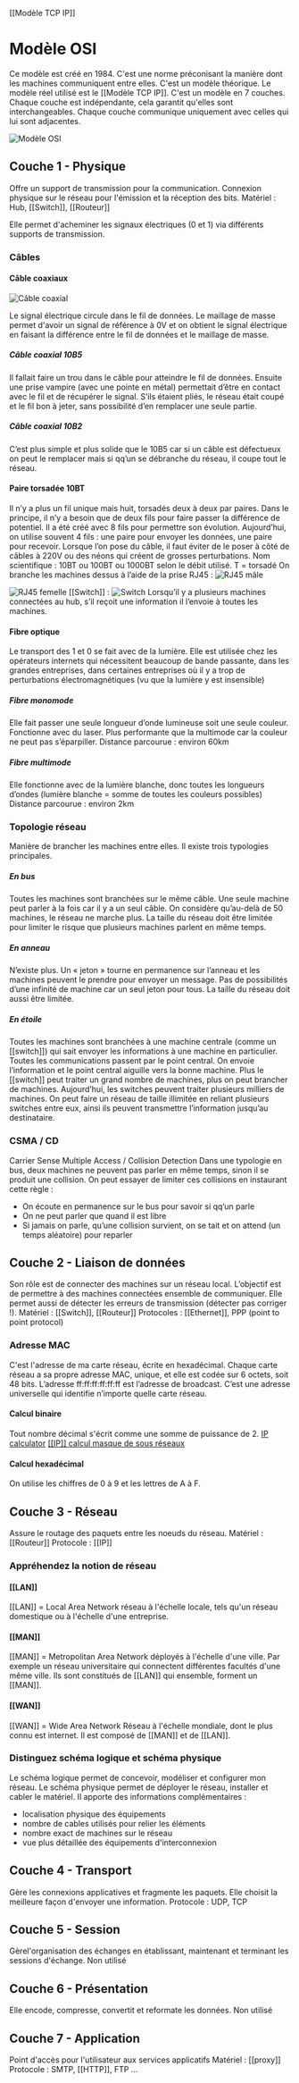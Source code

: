 [[Modèle TCP IP]]
# Modèle OSI
Ce modèle est créé en 1984. C'est une norme préconisant la manière dont les machines communiquent entre elles. C'est un modèle théorique. Le modèle réel utilisé est le [[Modèle TCP IP]].
C'est un modèle en 7 couches. Chaque couche est indépendante, cela garantit qu'elles sont interchangeables. Chaque couche communique uniquement avec celles qui lui sont adjacentes. 

![Modèle OSI](https://external-content.duckduckgo.com/iu/?u=https%3A%2F%2F2.bp.blogspot.com%2F-Y2konI8y35Y%2FWZBVKHYBbAI%2FAAAAAAAAB1k%2FUL4tCHJGPGobKTzonrSRTJmQxQLezRcEACPcBGAYYCw%2Fs1600%2FOSI.png&f=1&nofb=1)

## Couche 1 - Physique
Offre un support de transmission pour la communication. Connexion physique sur le réseau pour l'émission et la réception des bits.
Matériel : Hub, [[Switch]], [[Routeur]]

Elle permet d'acheminer les signaux électriques (0 et 1) via différents supports de transmission.
### Câbles
#### Câble coaxiaux
![Câble coaxial](https://external-content.duckduckgo.com/iu/?u=https%3A%2F%2Fuser.oc-static.com%2Ffiles%2F258001_259000%2F258382.gif&f=1&nofb=1)

Le signal électrique circule dans le fil de données. Le maillage de masse permet d'avoir un signal de référence à 0V et on obtient le signal électrique en faisant la différence entre le fil de données et le maillage de masse. 

##### Câble coaxial 10B5
Il fallait faire un trou dans le câble pour atteindre le fil de données. Ensuite une prise vampire (avec une pointe en métal) permettait d’être en contact avec le fil et de récupérer le signal. S’ils étaient pliés, le réseau était coupé et le fil bon à jeter, sans possibilité d’en remplacer une seule partie.

##### Câble coaxial 10B2
C’est plus simple et plus solide que le 10B5 car si un câble est défectueux on peut le remplacer mais si qq’un se débranche du réseau, il coupe tout le réseau.

#### Paire torsadée 10BT
Il n’y a plus un fil unique mais huit, torsadés deux à deux par paires. Dans le principe, il n’y a besoin que de deux fils pour faire passer la différence de potentiel. Il a été créé avec 8 fils pour permettre son évolution. Aujourd’hui, on utilise souvent 4 fils : une paire pour envoyer les données, une paire pour recevoir.
Lorsque l’on pose du câble, il faut éviter de le poser à côté de câbles à 220V ou des néons qui créent de grosses perturbations.
Nom scientifique : 10BT ou 100BT ou 1000BT selon le débit utilisé.
T = torsadé
On branche les machines dessus à l’aide de la prise RJ45 : 
![RJ45 mâle](https://external-content.duckduckgo.com/iu/?u=https%3A%2F%2Fmedia.hubo.be%2Fimg%2FCable-ethernet-RJ45-20m_904383_000_1920x1440.jpg%3Fbase%3Dimages%26sub%3Dhb0%26bottom%3Dh2c%26name%3D9139693977630.jpg%26context%3DbWFzdGVyfGltYWdlc3wxMTI1NjV8aW1hZ2UvanBlZ3xpbWFnZXMvaGIwL2gyYy85MTM5NjkzOTc3NjMwLmpwZ3w1ZTY2OWIzN2JmZDViMWVmNDZiNGM0ZTg0ZjIzMTJjNDNmMzI0Y2JhYzYzZTgwZWU4ZGRmNzlmYzFhMjAwNTcz%26attachment%3Dtrue&f=1&nofb=1)

![RJ45 femelle](https://external-content.duckduckgo.com/iu/?u=http%3A%2F%2Fwww.leroymerlin.fr%2Fmultimedia%2F5a1400199913%2Fproduits%2Fadaptateur-rj45-categorie-5-femelle-femelle-evology.jpg&f=1&nofb=1)
[[Switch]] : 
![Switch](https://external-content.duckduckgo.com/iu/?u=https%3A%2F%2Feu.dlink.com%2Ffr%2Ffr%2F-%2Fmedia%2Fproduct-pages%2Fdgs%2F105%2Fdgs105b1image-lfront.png&f=1&nofb=1)
Lorsqu’il y a plusieurs machines connectées au hub, s’il reçoit une information il l’envoie à toutes les machines.

#### Fibre optique
Le transport des 1 et 0 se fait avec de la lumière. Elle est utilisée chez les opérateurs internets qui nécessitent beaucoup de bande passante, dans les grandes entreprises, dans certaines entreprises où il y a trop de perturbations électromagnétiques (vu que la lumière y est insensible)

##### Fibre monomode
Elle fait passer une seule longueur d’onde lumineuse soit une seule couleur. Fonctionne avec du laser. Plus performante que la multimode car la couleur ne peut pas s’éparpiller.
Distance parcourue : environ 60km
##### Fibre multimode
Elle fonctionne avec de la lumière blanche, donc toutes les longueurs d’ondes (lumière blanche = somme de toutes les couleurs possibles)
Distance parcourue : environ 2km

### Topologie réseau
Manière de brancher les machines entre elles. Il existe trois typologies principales. 

##### En bus
Toutes les machines sont branchées sur le même câble. Une seule machine peut parler à la fois car il y a un seul câble. On considère qu’au-delà de 50 machines, le réseau ne marche plus. La taille du réseau doit être limitée pour limiter le risque que plusieurs machines parlent en même temps.

##### En anneau
N’existe plus.
Un « jeton » tourne en permanence sur l’anneau et les machines peuvent le prendre pour envoyer un message. Pas de possibilités d’une infinité de machine car un seul jeton pour tous. La taille du réseau doit aussi être limitée.

##### En étoile
Toutes les machines sont branchées à une machine centrale (comme un [[switch]]) qui sait envoyer les informations à une machine en particulier.
Toutes les communications passent par le point central. On envoie l’information et le point central aiguille vers la bonne machine. Plus le [[switch]] peut traiter un grand nombre de machines, plus on peut brancher de machines. Aujourd’hui, les switches peuvent traiter plusieurs milliers de machines. On peut faire un réseau de taille illimitée en reliant plusieurs switches entre eux, ainsi ils peuvent transmettre l’information jusqu’au destinataire.

### CSMA / CD
Carrier Sense Multiple Access / Collision Detection
Dans une typologie en bus, deux machines ne peuvent pas parler en même temps, sinon il se produit une collision. On peut essayer de limiter ces collisions en instaurant cette règle :
- On écoute en permanence sur le bus pour savoir si qq’un parle
- On ne peut parler que quand il est libre
- Si jamais on parle, qu’une collision survient, on se tait et on attend (un temps aléatoire) pour reparler

## Couche 2 - Liaison de données
Son rôle est de connecter des machines sur un réseau local. L’objectif est de permettre à des machines connectées ensemble de communiquer. Elle permet aussi de détecter les erreurs de transmission (détecter pas corriger !).
Matériel : [[Switch]], [[Routeur]]
Protocoles : [[Ethernet]], PPP (point to point protocol)

### Adresse MAC
C'est l'adresse de ma carte réseau, écrite en hexadécimal. Chaque carte réseau a sa propre adresse MAC, unique, et elle est codée sur 6 octets, soit 48 bits. L’adresse ff:ff:ff:ff:ff:ff est l’adresse de broadcast. C’est une adresse universelle qui identifie n’importe quelle carte réseau.

#### Calcul binaire
Tout nombre décimal s'écrit comme une somme de puissance de 2. 
[IP calculator](http://jodies.de/ipcalc)
[[[IP]] calcul masque de sous réseaux](http://vlsmcalc.net/)

#### Calcul hexadécimal
On utilise les chiffres de 0 à 9 et les lettres de A à F. 

## Couche 3 - Réseau
Assure le routage des paquets entre les noeuds du réseau. 
Matériel : [[Routeur]]
Protocole : [[IP]]
### Appréhendez la notion de réseau
#### [[LAN]]
[[LAN]] = Local Area Network
réseau à l'échelle locale, tels qu'un réseau domestique ou à l'échelle d'une entreprise.

#### [[MAN]]
[[MAN]] = Metropolitan Area Network
déployés à l'échelle d'une ville. Par exemple un réseau universitaire qui connectent différentes facultés d'une même ville. Ils sont constitués de [[LAN]] qui ensemble, forment un [[MAN]].

#### [[WAN]]
[[WAN]] = Wide Area Network
Réseau à l'échelle mondiale, dont le plus connu est internet. Il est composé de [[MAN]] et de [[LAN]].

### Distinguez schéma logique et schéma physique
Le schéma logique permet de concevoir, modéliser et configurer mon réseau.
Le schéma physique permet de déployer le réseau, installer et cabler le matériel. Il apporte des informations complémentaires :
-   localisation physique des équipements
-   nombre de cables utilisés pour relier les éléments
-   nombre exact de machines sur le réseau
-   vue plus détaillée des équipements d'interconnexion

## Couche 4 - Transport
Gère les connexions applicatives et fragmente les paquets. Elle choisit la meilleure façon d'envoyer une information. 
Protocole : UDP, TCP
## Couche 5 - Session
Gèrel'organisation des échanges en établissant, maintenant et terminant les sessions d'échange. 
Non utilisé
## Couche 6 - Présentation
Elle encode, compresse, convertit et reformate les données.
Non utilisé
## Couche 7 - Application
Point d'accès pour l'utilisateur aux services applicatifs
Matériel : [[proxy]]
Protocole : SMTP, [[HTTP]], FTP ...
